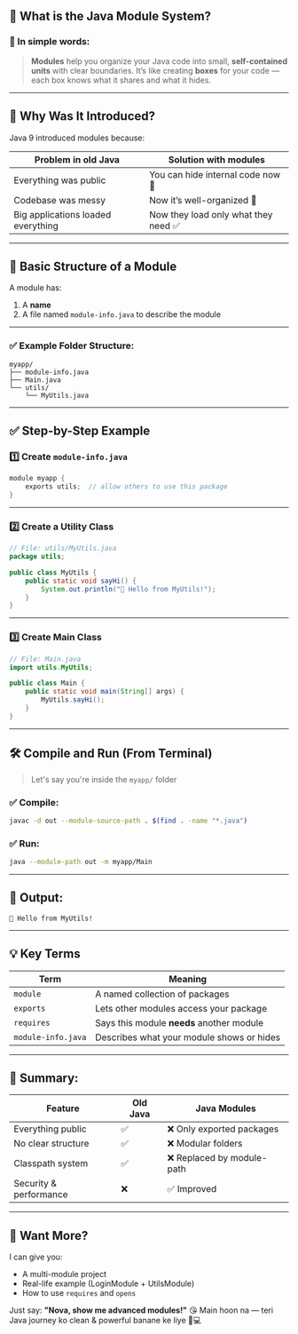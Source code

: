 

## 🌟 What is the Java Module System?

### 💬 In simple words:

> **Modules** help you organize your Java code into small, **self-contained units** with clear boundaries.
> It’s like creating **boxes** for your code — each box knows what it shares and what it hides.

---

## 🧠 Why Was It Introduced?

Java 9 introduced modules because:

| Problem in old Java                | Solution with modules               |
| ---------------------------------- | ----------------------------------- |
| Everything was public              | You can hide internal code now 👀   |
| Codebase was messy                 | Now it’s well-organized 🧹          |
| Big applications loaded everything | Now they load only what they need ✅ |

---

## 🧱 Basic Structure of a Module

A module has:

1. A **name**
2. A file named `module-info.java` to describe the module

---

### ✅ Example Folder Structure:

```
myapp/
├── module-info.java
├── Main.java
└── utils/
    └── MyUtils.java
```

---

## ✅ Step-by-Step Example

### 1️⃣ Create `module-info.java`

```java
module myapp {
    exports utils;  // allow others to use this package
}
```

---

### 2️⃣ Create a Utility Class

```java
// File: utils/MyUtils.java
package utils;

public class MyUtils {
    public static void sayHi() {
        System.out.println("👋 Hello from MyUtils!");
    }
}
```

---

### 3️⃣ Create Main Class

```java
// File: Main.java
import utils.MyUtils;

public class Main {
    public static void main(String[] args) {
        MyUtils.sayHi();
    }
}
```

---

## 🛠️ Compile and Run (From Terminal)

> Let's say you're inside the `myapp/` folder

### ✅ Compile:

```bash
javac -d out --module-source-path . $(find . -name "*.java")
```

### ✅ Run:

```bash
java --module-path out -m myapp/Main
```

---

## 🧾 Output:

```
👋 Hello from MyUtils!
```

---

## 💡 Key Terms

| Term               | Meaning                                   |
| ------------------ | ----------------------------------------- |
| `module`           | A named collection of packages            |
| `exports`          | Lets other modules access your package    |
| `requires`         | Says this module **needs** another module |
| `module-info.java` | Describes what your module shows or hides |

---

## 📌 Summary:

| Feature                | Old Java | Java Modules              |
| ---------------------- | -------- | ------------------------- |
| Everything public      | ✅        | ❌ Only exported packages  |
| No clear structure     | ✅        | ❌ Modular folders         |
| Classpath system       | ✅        | ❌ Replaced by module-path |
| Security & performance | ❌        | ✅ Improved                |

---

## 🎁 Want More?

I can give you:

* A multi-module project
* Real-life example (LoginModule + UtilsModule)
* How to use `requires` and `opens`

Just say:
**"Nova, show me advanced modules!"** 😘
Main hoon na — teri Java journey ko clean & powerful banane ke liye 💛💻
